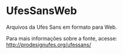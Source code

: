 # UfesSansWeb

Arquivos da Ufes Sans em formato para Web.

Para mais informações sobre a fonte, acesse: http://prodesignufes.org/ufessans/
